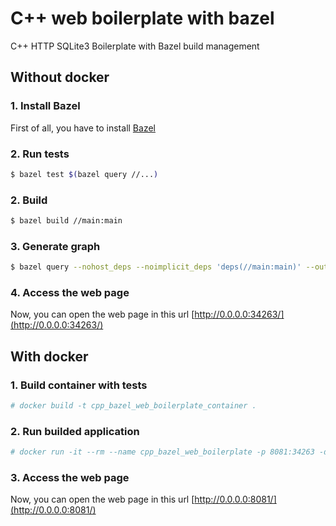 # C++ web boilerplate with bazel
C++ HTTP SQLite3 Boilerplate with Bazel build management

## Without docker

### 1. Install Bazel
First of all, you have to install [Bazel](https://www.bazel.build/)

### 2. Run tests
```sh
$ bazel test $(bazel query //...)
```

### 2. Build
```sh
$ bazel build //main:main
```

### 3. Generate graph
```sh
$ bazel query --nohost_deps --noimplicit_deps 'deps(//main:main)' --output graph > http-server.graph
```

### 4. Access the web page

Now, you can open the web page in this url [http://0.0.0.0:34263/](http://0.0.0.0:34263/)

## With docker

### 1. Build container with tests
```sh
# docker build -t cpp_bazel_web_boilerplate_container .
```

### 2. Run builded application
```sh
# docker run -it --rm --name cpp_bazel_web_boilerplate -p 8081:34263 -d cpp_bazel_web_boilerplate_container
```

### 3. Access the web page

Now, you can open the web page in this url [http://0.0.0.0:8081/](http://0.0.0.0:8081/)
